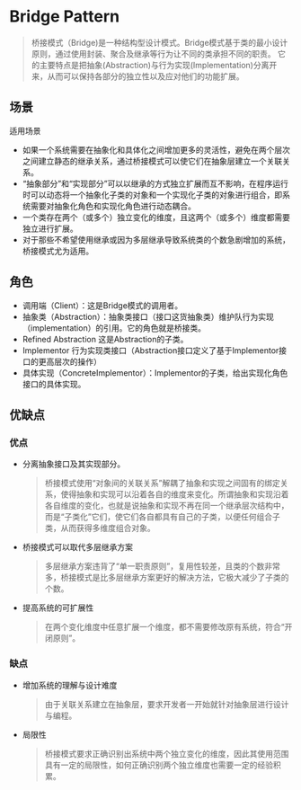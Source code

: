 # Bridge Pattern
> 桥接模式（Bridge)是一种结构型设计模式。Bridge模式基于类的最小设计原则，通过使用封装、聚合及继承等行为让不同的类承担不同的职责。
它的主要特点是把抽象(Abstraction)与行为实现(Implementation)分离开来，从而可以保持各部分的独立性以及应对他们的功能扩展。

## 场景
适用场景
* 如果一个系统需要在抽象化和具体化之间增加更多的灵活性，避免在两个层次之间建立静态的继承关系，通过桥接模式可以使它们在抽象层建立一个关联关系。
* “抽象部分”和“实现部分”可以以继承的方式独立扩展而互不影响，在程序运行时可以动态将一个抽象化子类的对象和一个实现化子类的对象进行组合，即系统需要对抽象化角色和实现化角色进行动态耦合。
* 一个类存在两个（或多个）独立变化的维度，且这两个（或多个）维度都需要独立进行扩展。
* 对于那些不希望使用继承或因为多层继承导致系统类的个数急剧增加的系统，桥接模式尤为适用。

## 角色
* 调用端（Client）：这是Bridge模式的调用者。
* 抽象类（Abstraction）：抽象类接口（接口这货抽象类）维护队行为实现（implementation）的引用。它的角色就是桥接类。
* Refined Abstraction 这是Abstraction的子类。
* Implementor 行为实现类接口（Abstraction接口定义了基于Implementor接口的更高层次的操作）
* 具体实现（ConcreteImplementor）：Implementor的子类，给出实现化角色接口的具体实现。

## 优缺点

### 优点

* 分离抽象接口及其实现部分。
  > 桥接模式使用“对象间的关联关系”解耦了抽象和实现之间固有的绑定关系，使得抽象和实现可以沿着各自的维度来变化。所谓抽象和实现沿着各自维度的变化，也就是说抽象和实现不再在同一个继承层次结构中，而是“子类化”它们，使它们各自都具有自己的子类，以便任何组合子类，从而获得多维度组合对象。
* 桥接模式可以取代多层继承方案
  > 多层继承方案违背了“单一职责原则”，复用性较差，且类的个数非常多，桥接模式是比多层继承方案更好的解决方法，它极大减少了子类的个数。
* 提高系统的可扩展性
  > 在两个变化维度中任意扩展一个维度，都不需要修改原有系统，符合“开闭原则”。
  
### 缺点
* 增加系统的理解与设计难度
  > 由于关联关系建立在抽象层，要求开发者一开始就针对抽象层进行设计与编程。
* 局限性
  > 桥接模式要求正确识别出系统中两个独立变化的维度，因此其使用范围具有一定的局限性，如何正确识别两个独立维度也需要一定的经验积累。